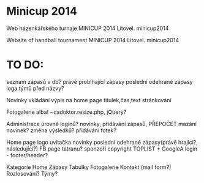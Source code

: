 Minicup 2014
============
Web házenkářského turnaje MINICUP 2014 Litovel.
minicup2014

Website of handball tournament MINICUP 2014 Litovel.
minicup2014

TO DO:
============
seznam zápasů v db?
právě probíhající zápasy
poslední odehrané zápasy
loga týmů před názvy?

Novinky
  vkládání
  výpis na home page
  titulek,čas,text
  stránkování
  
Fotogalerie
  alba!
  ~cadoktor.resize.php, jQuery?
  
Administrace
  úrovně loginů?
  novinky, přidávání zápasů, PŘEPOČET
    mazání novinek?
    změna výsledků?
    přidávání fotek?
    
Home page
  logo
  uvítačka
  novinky
  poslední odehrané zápasy(právě hrající?, následující?)
  FB page tatranu?
  sponzoři
  copyright
  TOPLIST + GoogleA
  login - footer/header?
  
Kategorie
  Home
  Zápasy
  Tabulky
  Fotogalerie
  Kontakt (mail form?)
  Rozlosování?
  Týmy?
